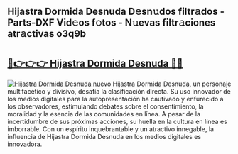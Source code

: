 ## Hijastra Dormida Desnuda D𝚎sn𝚞dos filtr𝚊dos - Parts-DXF Vid𝚎os f𝚘tos - N𝚞evas filtr𝚊ciones atr𝚊ctivas o3q9b

# <h2><a href="http://mb4tpu.tromn.icu/?c=Hijastra+Dormida+Desnuda">🔗👉👉👉 Hijastra Dormida Desnuda 🔗🔗</a></h2>

[![Hijastra Dormida Desnuda nuevo](https://i.imgur.com/pEAQMta.gif)](http://mb4tpu.tromn.icu/?c=Hijastra+Dormida+Desnuda)
Hijastra Dormida Desnuda, un personaje multifacético y divisivo, desafía la clasificación directa. Su uso innovador de los medios digitales para la autopresentación ha cautivado y enfurecido a los observadores, estimulando debates sobre el consentimiento, la moralidad y la esencia de las comunidades en línea. A pesar de la incertidumbre de sus próximas acciones, su huella en la cultura en línea es imborrable. Con un espíritu inquebrantable y un atractivo innegable, la influencia de Hijastra Dormida Desnuda en los medios digitales es innovadora.
